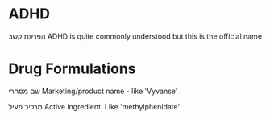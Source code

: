 # ADHD

הפרעת קשב
ADHD is quite commonly understood but this is the official name

# Drug Formulations

שם מסחרי
Marketing/product name - like 'Vyvanse'

מרכיב פעיל
Active ingredient. Like 'methylphenidate'